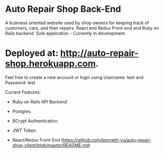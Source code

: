 # Auto Repair Shop Back-End

A business oriented website used by shop owners for keeping track of customers, cars, and their repairs. React and Redux Front-end and Ruby on Rails backend. Solo application - Currently in development.

# Deployed at: http://auto-repair-shop.herokuapp.com.
Feel free to create a new account or login using Username: test and Password: test



Current Features:

* Ruby on Rails API Backend

* Postgres

* BCrypt Authentication

* JWT Token 
 
* React/Redux Front-End (https://github.com/kenneth-yu/auto-repair-shop-client/blob/master/README.md)
